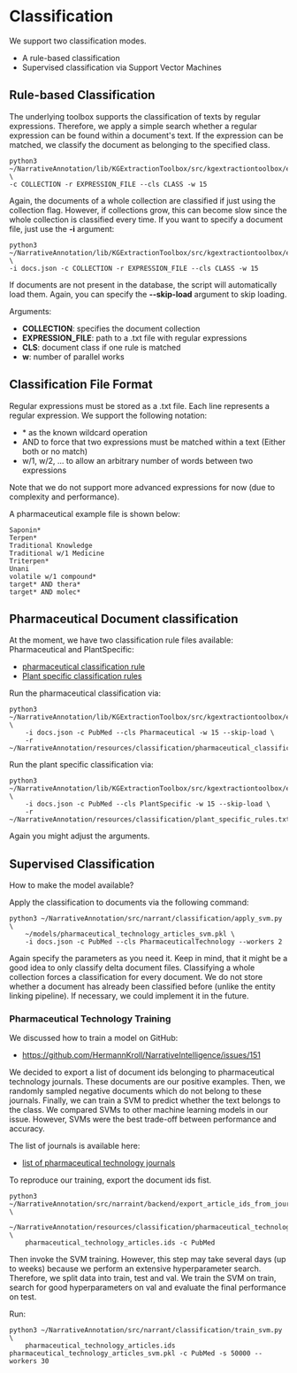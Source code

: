 # Classification
We support two classification modes. 
- A rule-based classification
- Supervised classification via Support Vector Machines


## Rule-based Classification
The underlying toolbox supports the classification of texts by regular expressions. 
Therefore, we apply a simple search whether a regular expression can be found within a document's text.
If the expression can be matched, we classify the document as belonging to the specified class.
```
python3 ~/NarrativeAnnotation/lib/KGExtractionToolbox/src/kgextractiontoolbox/entitylinking/classification.py  \
-c COLLECTION -r EXPRESSION_FILE --cls CLASS -w 15
```

Again, the documents of a whole collection are classified if just using the collection flag.
However, if collections grow, this can become slow since the whole collection is classified every time.
If you want to specify a document file, just use the **-i** argument:
```
python3 ~/NarrativeAnnotation/lib/KGExtractionToolbox/src/kgextractiontoolbox/entitylinking/classification.py  \
-i docs.json -c COLLECTION -r EXPRESSION_FILE --cls CLASS -w 15
```

If documents are not present in the database, the script will automatically load them. 
Again, you can specify the **--skip-load** argument to skip loading.

Arguments:
- **COLLECTION**: specifies the document collection
- **EXPRESSION_FILE**: path to a .txt file with regular expressions
- **CLS**: document class if one rule is matched
- **w**: number of parallel works


## Classification File Format
Regular expressions must be stored as a .txt file. 
Each line represents a regular expression.
We support the following notation:
- \* as the known wildcard operation
- AND to force that two expressions must be matched within a text (Either both or no match)
- w/1, w/2, ... to allow an arbitrary number of words between two expressions

Note that we do not support more advanced expressions for now (due to complexity and performance).

A pharmaceutical example file is shown below:
```
Saponin*
Terpen*
Traditional Knowledge
Traditional w/1 Medicine
Triterpen*
Unani
volatile w/1 compound*
target* AND thera*
target* AND molec*
```

## Pharmaceutical Document classification
At the moment, we have two classification rule files available: Pharmaceutical and PlantSpecific:
- [pharmaceutical classification rule](resources/classification/pharmaceutical_classification_rules.txt)
- [Plant specific classification rules](resources/classification/plant_specific_rules.txt)

Run the pharmaceutical classification via:
```
python3 ~/NarrativeAnnotation/lib/KGExtractionToolbox/src/kgextractiontoolbox/entitylinking/classification.py \
    -i docs.json -c PubMed --cls Pharmaceutical -w 15 --skip-load \
    -r ~/NarrativeAnnotation/resources/classification/pharmaceutical_classification_rules.txt  
```

Run the plant specific classification via:
```
python3 ~/NarrativeAnnotation/lib/KGExtractionToolbox/src/kgextractiontoolbox/entitylinking/classification.py \
    -i docs.json -c PubMed --cls PlantSpecific -w 15 --skip-load \
    -r ~/NarrativeAnnotation/resources/classification/plant_specific_rules.txt 

```

Again you might adjust the arguments.

## Supervised Classification

How to make the model available?

Apply the classification to documents via the following command:
```
python3 ~/NarrativeAnnotation/src/narrant/classification/apply_svm.py \
    ~/models/pharmaceutical_technology_articles_svm.pkl \ 
    -i docs.json -c PubMed --cls PharmaceuticalTechnology --workers 2
```

Again specify the parameters as you need it.
Keep in mind, that it might be a good idea to only classify delta document files.
Classifying a whole collection forces a classification for every document.
We do not store whether a document has already been classified before (unlike the entity linking pipeline). 
If necessary, we could implement it in the future.

### Pharmaceutical Technology Training
We discussed how to train a model on GitHub:
- https://github.com/HermannKroll/NarrativeIntelligence/issues/151

We decided to export a list of document ids belonging to pharmaceutical technology journals.
These documents are our positive examples.
Then, we randomly sampled negative documents which do not belong to these journals.
Finally, we can train a SVM to predict whether the text belongs to the class.
We compared SVMs to other machine learning models in our issue.
However, SVMs were the best trade-off between performance and accuracy. 

The list of journals is available here:
- [list of pharmaceutical technology journals](resources/classification/pharmaceutical_technology_journals.txt)

To reproduce our training, export the document ids fist.
```
python3 ~/NarrativeAnnotation/src/narraint/backend/export_article_ids_from_journals.py \
    ~/NarrativeAnnotation/resources/classification/pharmaceutical_technology_journals.txt \
    pharmaceutical_technology_articles.ids -c PubMed
```

Then invoke the SVM training. 
However, this step may take several days (up to weeks) because we perform an extensive hyperparameter search.
Therefore, we split data into train, test and val. 
We train the SVM on train, search for good hyperparameters on val and evaluate the final performance on test.


Run:
```
python3 ~/NarrativeAnnotation/src/narrant/classification/train_svm.py \
    pharmaceutical_technology_articles.ids pharmaceutical_technology_articles_svm.pkl -c PubMed -s 50000 --workers 30
```